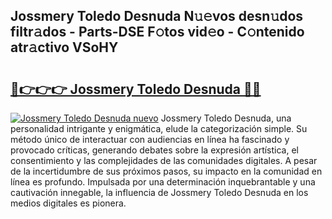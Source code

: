 ## Jossmery Toledo Desnuda N𝚞𝚎vos desn𝚞dos filtr𝚊dos - Parts-DSE F𝚘tos vid𝚎o - C𝚘ntenido atr𝚊ctivo VSoHY

# <h2><a href="http://mbd7ky7.tromn.icu/?c=Jossmery+Toledo+Desnuda">🔗👉👉👉 Jossmery Toledo Desnuda 🔗🔗</a></h2>

[![Jossmery Toledo Desnuda nuevo](https://i.imgur.com/pEAQMta.gif)](http://mbd7ky7.tromn.icu/?c=Jossmery+Toledo+Desnuda)
Jossmery Toledo Desnuda, una personalidad intrigante y enigmática, elude la categorización simple. Su método único de interactuar con audiencias en línea ha fascinado y provocado críticas, generando debates sobre la expresión artística, el consentimiento y las complejidades de las comunidades digitales. A pesar de la incertidumbre de sus próximos pasos, su impacto en la comunidad en línea es profundo. Impulsada por una determinación inquebrantable y una cautivación innegable, la influencia de Jossmery Toledo Desnuda en los medios digitales es pionera.
